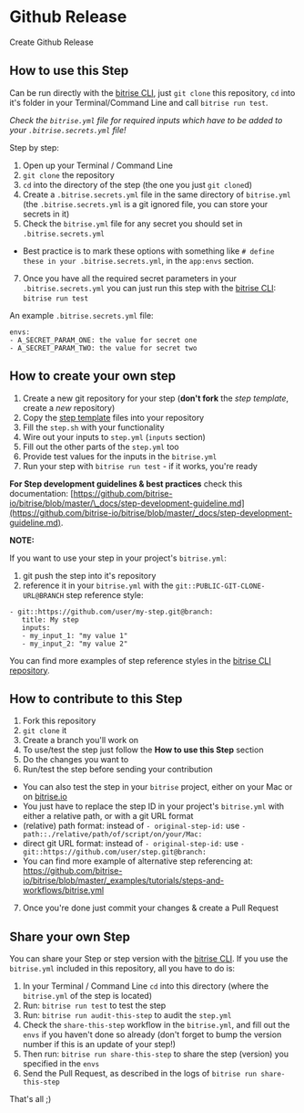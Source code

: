 # Github Release

Create Github Release

## How to use this Step

Can be run directly with the [bitrise CLI](https://github.com/bitrise-io/bitrise),
just `git clone` this repository, `cd` into it's folder in your Terminal/Command Line
and call `bitrise run test`.

_Check the `bitrise.yml` file for required inputs which have to be
added to your `.bitrise.secrets.yml` file!_

Step by step:

1.  Open up your Terminal / Command Line
2.  `git clone` the repository
3.  `cd` into the directory of the step (the one you just `git clone`d)
4.  Create a `.bitrise.secrets.yml` file in the same directory of `bitrise.yml`
    (the `.bitrise.secrets.yml` is a git ignored file, you can store your secrets in it)
5.  Check the `bitrise.yml` file for any secret you should set in `.bitrise.secrets.yml`

* Best practice is to mark these options with something like `# define these in your .bitrise.secrets.yml`, in the `app:envs` section.

7.  Once you have all the required secret parameters in your `.bitrise.secrets.yml` you can just run this step with the [bitrise CLI](https://github.com/bitrise-io/bitrise): `bitrise run test`

An example `.bitrise.secrets.yml` file:

```
envs:
- A_SECRET_PARAM_ONE: the value for secret one
- A_SECRET_PARAM_TWO: the value for secret two
```

## How to create your own step

1.  Create a new git repository for your step (**don't fork** the _step template_, create a _new_ repository)
2.  Copy the [step template](https://github.com/bitrise-steplib/step-template) files into your repository
3.  Fill the `step.sh` with your functionality
4.  Wire out your inputs to `step.yml` (`inputs` section)
5.  Fill out the other parts of the `step.yml` too
6.  Provide test values for the inputs in the `bitrise.yml`
7.  Run your step with `bitrise run test` - if it works, you're ready

**For Step development guidelines & best practices** check this documentation: [https://github.com/bitrise-io/bitrise/blob/master/\_docs/step-development-guideline.md](https://github.com/bitrise-io/bitrise/blob/master/_docs/step-development-guideline.md).

**NOTE:**

If you want to use your step in your project's `bitrise.yml`:

1.  git push the step into it's repository
2.  reference it in your `bitrise.yml` with the `git::PUBLIC-GIT-CLONE-URL@BRANCH` step reference style:

```
- git::https://github.com/user/my-step.git@branch:
   title: My step
   inputs:
   - my_input_1: "my value 1"
   - my_input_2: "my value 2"
```

You can find more examples of step reference styles
in the [bitrise CLI repository](https://github.com/bitrise-io/bitrise/blob/master/_examples/tutorials/steps-and-workflows/bitrise.yml#L65).

## How to contribute to this Step

1.  Fork this repository
2.  `git clone` it
3.  Create a branch you'll work on
4.  To use/test the step just follow the **How to use this Step** section
5.  Do the changes you want to
6.  Run/test the step before sending your contribution

* You can also test the step in your `bitrise` project, either on your Mac or on [bitrise.io](https://www.bitrise.io)
* You just have to replace the step ID in your project's `bitrise.yml` with either a relative path, or with a git URL format
* (relative) path format: instead of `- original-step-id:` use `- path::./relative/path/of/script/on/your/Mac:`
* direct git URL format: instead of `- original-step-id:` use `- git::https://github.com/user/step.git@branch:`
* You can find more example of alternative step referencing at: https://github.com/bitrise-io/bitrise/blob/master/_examples/tutorials/steps-and-workflows/bitrise.yml

7.  Once you're done just commit your changes & create a Pull Request

## Share your own Step

You can share your Step or step version with the [bitrise CLI](https://github.com/bitrise-io/bitrise). If you use the `bitrise.yml` included in this repository, all you have to do is:

1.  In your Terminal / Command Line `cd` into this directory (where the `bitrise.yml` of the step is located)
1.  Run: `bitrise run test` to test the step
1.  Run: `bitrise run audit-this-step` to audit the `step.yml`
1.  Check the `share-this-step` workflow in the `bitrise.yml`, and fill out the
    `envs` if you haven't done so already (don't forget to bump the version number if this is an update
    of your step!)
1.  Then run: `bitrise run share-this-step` to share the step (version) you specified in the `envs`
1.  Send the Pull Request, as described in the logs of `bitrise run share-this-step`

That's all ;)
